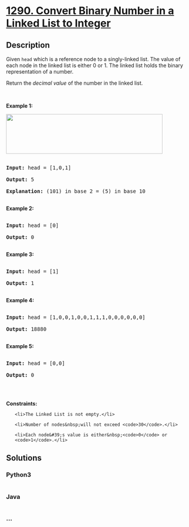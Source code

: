 # [1290. Convert Binary Number in a Linked List to Integer](https://leetcode.com/problems/convert-binary-number-in-a-linked-list-to-integer)

## Description
<p>Given <code>head</code> which is a reference node to&nbsp;a singly-linked list. The value of each node in the linked list is either 0 or 1. The linked list holds the binary representation of a number.</p>



<p>Return the <em>decimal value</em> of the number in the linked list.</p>



<p>&nbsp;</p>

<p><strong>Example 1:</strong></p>

<img alt="" src="https://assets.leetcode.com/uploads/2019/12/05/graph-1.png" style="width: 426px; height: 108px;" />

<pre>

<strong>Input:</strong> head = [1,0,1]

<strong>Output:</strong> 5

<strong>Explanation:</strong> (101) in base 2 = (5) in base 10

</pre>



<p><strong>Example 2:</strong></p>



<pre>

<strong>Input:</strong> head = [0]

<strong>Output:</strong> 0

</pre>



<p><strong>Example 3:</strong></p>



<pre>

<strong>Input:</strong> head = [1]

<strong>Output:</strong> 1

</pre>



<p><strong>Example 4:</strong></p>



<pre>

<strong>Input:</strong> head = [1,0,0,1,0,0,1,1,1,0,0,0,0,0,0]

<strong>Output:</strong> 18880

</pre>



<p><strong>Example 5:</strong></p>



<pre>

<strong>Input:</strong> head = [0,0]

<strong>Output:</strong> 0

</pre>



<p>&nbsp;</p>

<p><strong>Constraints:</strong></p>



<ul>

	<li>The Linked List is not empty.</li>

	<li>Number of nodes&nbsp;will not exceed <code>30</code>.</li>

	<li>Each node&#39;s value is either&nbsp;<code>0</code> or <code>1</code>.</li>

</ul>


## Solutions


<!-- tabs:start -->

### **Python3**

```python

```

### **Java**

```java

```

### **...**
```

```

<!-- tabs:end -->